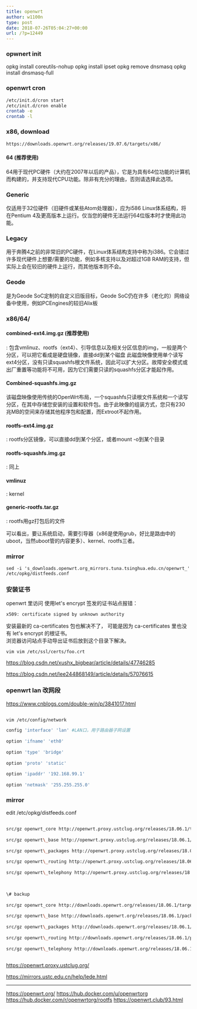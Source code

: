 ```yaml
---
title: openwrt
author: w1100n
type: post
date: 2018-07-26T05:04:27+00:00
url: /?p=12449
---
```


### opwnert init
opkg install coreutils-nohup
opkg install ipset
opkg remove dnsmasq
opkg install dnsmasq-full


### openwrt cron

```bash
/etc/init.d/cron start
/etc/init.d/cron enable
crontab -e
crontab -l
```

### x86, download
    https://downloads.openwrt.org/releases/19.07.6/targets/x86/

#### 64 (推荐使用)
64用于现代PC硬件（大约在2007年以后的产品），它是为具有64位功能的计算机而构建的，并支持现代CPU功能。除非有充分的理由，否则请选择此选项。
### Generic  
仅适用于32位硬件（旧硬件或某些Atom处理器），应为i586 Linux体系结构，将在Pentium 4及更高版本上运行。仅当您的硬件无法运行64位版本时才使用此功能。
### Legacy
用于奔腾4之前的非常旧的PC硬件，在Linux体系结构支持中称为i386。它会错过许多现代硬件上想要/需要的功能，例如多核支持以及对超过1GB RAM的支持，但实际上会在较旧的硬件上运行，而其他版本则不会。
### Geode
是为Geode SoC定制的自定义旧版目标，Geode SoC仍在许多（老化的）网络设备中使用，例如PCEngines的较旧Alix板


### x86/64/
#### combined-ext4.img.gz (推荐使用)
: 包含vmlinuz、rootfs（ext4）、引导信息以及相关分区信息的img，一般是两个分区，可以把它看成是硬盘镜像，直接dd到某个磁盘
此磁盘映像使用单个读写ext4分区，没有只读squashfs根文件系统，因此可以扩大分区。故障安全模式或出厂重置等功能将不可用，因为它们需要只读的squashfs分区才能起作用。
#### Combined-squashfs.img.gz
该磁盘映像使用传统的OpenWrt布局，一个squashfs只读根文件系统和一个读写分区，在其中存储您安装的设置和软件包。由于此映像的组装方式，您只有230 兆MB的空间来存储其他程序包和配置，而Extroot不起作用。

#### rootfs-ext4.img.gz
: rootfs分区镜像，可以直接dd到某个分区，或者mount -o到某个目录

#### rootfs-squashfs.img.gz
: 同上

#### vmlinuz
: kernel

#### generic-rootfs.tar.gz
: rootfs用gz打包后的文件

可以看出，要让系统启动，需要引导器（x86是使用grub，好比是路由中的uboot，当然uboot管的内容更多）、kernel、rootfs三者。



### mirror
    sed -i 's_downloads.openwrt.org_mirrors.tuna.tsinghua.edu.cn/openwrt_' /etc/opkg/distfeeds.conf



### 安装证书
openwrt 里访问 使用let's encrypt 签发的证书站点报错： 

    x509: certificate signed by unknown authority

安装最新的 ca-certificates 包也解决不了， 可能是因为 ca-certificates 里也没有 let's encrypt 的根证书。  
浏览器访问站点手动导出证书后放到这个目录下解决。

    vim vim /etc/ssl/certs/foo.crt
https://blog.csdn.net/xushx_bigbear/article/details/47746285
  
https://blog.csdn.net/lee244868149/article/details/57076615

### openwrt lan 改网段
https://www.cnblogs.com/double-win/p/3841017.html

```bash
  
vim /etc/config/network

config 'interface' 'lan' #LAN口，用于路由器子网设置
          
option 'ifname' 'eth0'
          
option 'type' 'bridge'
          
option 'proto' 'static'
          
option 'ipaddr' '192.168.99.1'
          
option 'netmask' '255.255.255.0'

```
### mirror

edit /etc/opkg/distfeeds.conf

```bash
  
src/gz openwrt_core http://openwrt.proxy.ustclug.org/releases/18.06.1/targets/ipq806x/generic/packages
  
src/gz openwrt\_base http://openwrt.proxy.ustclug.org/releases/18.06.1/packages/arm\_cortex-a15_neon-vfpv4/base
  
src/gz openwrt\_packages http://openwrt.proxy.ustclug.org/releases/18.06.1/packages/arm\_cortex-a15_neon-vfpv4/packages
  
src/gz openwrt\_routing http://openwrt.proxy.ustclug.org/releases/18.06.1/packages/arm\_cortex-a15_neon-vfpv4/routing
  
src/gz openwrt\_telephony http://openwrt.proxy.ustclug.org/releases/18.06.1/packages/arm\_cortex-a15_neon-vfpv4/telephony
  
```

```bash
  
\# backup
  
src/gz openwrt_core http://downloads.openwrt.org/releases/18.06.1/targets/ipq806x/generic/packages
  
src/gz openwrt\_base http://downloads.openwrt.org/releases/18.06.1/packages/arm\_cortex-a15_neon-vfpv4/base
  
src/gz openwrt\_packages http://downloads.openwrt.org/releases/18.06.1/packages/arm\_cortex-a15_neon-vfpv4/packages
  
src/gz openwrt\_routing http://downloads.openwrt.org/releases/18.06.1/packages/arm\_cortex-a15_neon-vfpv4/routing
  
src/gz openwrt\_telephony http://downloads.openwrt.org/releases/18.06.1/packages/arm\_cortex-a15_neon-vfpv4/telephony
  
```

https://openwrt.proxy.ustclug.org/

https://mirrors.ustc.edu.cn/help/lede.html

---

https://openwrt.org/
https://hub.docker.com/u/openwrtorg
https://hub.docker.com/r/openwrtorg/rootfs
https://openwrt.club/93.html